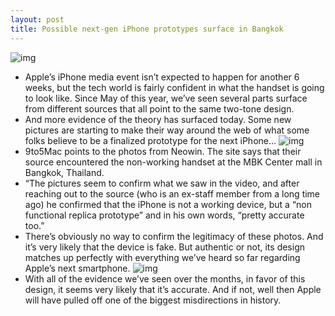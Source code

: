 ```yaml
---
layout: post
title: Possible next-gen iPhone prototypes surface in Bangkok
---
```

![img](http://media.idownloadblog.com/wp-content/uploads/2012/08/iphone-5-proto-1-e1343940271797.jpg)
* Apple’s iPhone media event isn’t expected to happen for another 6 weeks, but the tech world is fairly confident in what the handset is going to look like. Since May of this year, we’ve seen several parts surface from different sources that all point to the same two-tone design.
* And more evidence of the theory has surfaced today. Some new pictures are starting to make their way around the web of what some folks believe to be a finalized prototype for the next iPhone…
![img](http://media.idownloadblog.com/wp-content/uploads/2012/08/iphone-5-proto-2-e1343940326343.jpg)
* 9to5Mac points to the photos from Neowin. The site says that their source encountered the non-working handset at the MBK Center mall in Bangkok, Thailand.
* “The pictures seem to confirm what we saw in the video, and after reaching out to the source (who is an ex-staff member from a long time ago) he confirmed that the iPhone is not a working device, but a “non functional replica prototype” and in his own words, “pretty accurate too.”
* There’s obviously no way to confirm the legitimacy of these photos. And it’s very likely that the device is fake. But authentic or not, its design matches up perfectly with everything we’ve heard so far regarding Apple’s next smartphone.
![img](http://media.idownloadblog.com/wp-content/uploads/2012/08/iphone-5-proto-3-e1343940405350.jpg)
* With all of the evidence we’ve seen over the months, in favor of this design, it seems very likely that it’s accurate. And if not, well then Apple will have pulled off one of the biggest misdirections in history.

